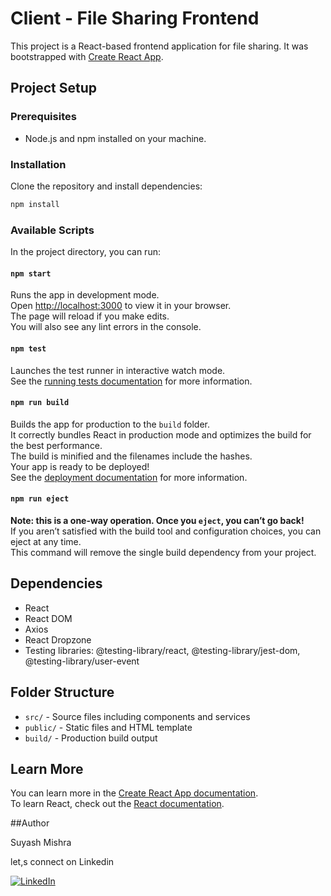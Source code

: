 # Client - File Sharing Frontend

This project is a React-based frontend application for file sharing. It was bootstrapped with [Create React App](https://github.com/facebook/create-react-app).

## Project Setup

### Prerequisites

- Node.js and npm installed on your machine.

### Installation

Clone the repository and install dependencies:

```bash
npm install
```

### Available Scripts

In the project directory, you can run:

#### `npm start`

Runs the app in development mode.\
Open [http://localhost:3000](http://localhost:3000) to view it in your browser.\
The page will reload if you make edits.\
You will also see any lint errors in the console.

#### `npm test`

Launches the test runner in interactive watch mode.\
See the [running tests documentation](https://facebook.github.io/create-react-app/docs/running-tests) for more information.

#### `npm run build`

Builds the app for production to the `build` folder.\
It correctly bundles React in production mode and optimizes the build for the best performance.\
The build is minified and the filenames include the hashes.\
Your app is ready to be deployed!\
See the [deployment documentation](https://facebook.github.io/create-react-app/docs/deployment) for more information.

#### `npm run eject`

**Note: this is a one-way operation. Once you `eject`, you can’t go back!**\
If you aren’t satisfied with the build tool and configuration choices, you can eject at any time.\
This command will remove the single build dependency from your project.

## Dependencies

- React
- React DOM
- Axios
- React Dropzone
- Testing libraries: @testing-library/react, @testing-library/jest-dom, @testing-library/user-event

## Folder Structure

- `src/` - Source files including components and services
- `public/` - Static files and HTML template
- `build/` - Production build output

## Learn More

You can learn more in the [Create React App documentation](https://facebook.github.io/create-react-app/docs/getting-started).\
To learn React, check out the [React documentation](https://reactjs.org/).

##Author

Suyash Mishra 

let,s connect on Linkedin

[![LinkedIn](https://img.shields.io/badge/LinkedIn-blue?logo=linkedin&logoColor=white)](https://www.linkedin.com/in/suyash-mishra-b8667a253/)
